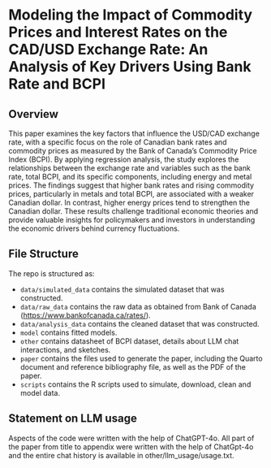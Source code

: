 # Modeling the Impact of Commodity Prices and Interest Rates on the CAD/USD Exchange Rate: An Analysis of Key Drivers Using Bank Rate and BCPI

## Overview

This paper examines the key factors that influence the USD/CAD exchange rate, with a specific focus on the role of Canadian bank rates and commodity prices as measured by the Bank of Canada’s Commodity Price Index (BCPI). By applying regression analysis, the study explores the relationships between the exchange rate and variables such as the bank rate, total BCPI, and its specific components, including energy and metal prices. The findings suggest that higher bank rates and rising commodity prices, particularly in metals and total BCPI, are associated with a weaker Canadian dollar. In contrast, higher energy prices tend to strengthen the Canadian dollar. These results challenge traditional economic theories and provide valuable insights for policymakers and investors in understanding the economic drivers behind currency fluctuations.

## File Structure

The repo is structured as:

-   `data/simulated_data` contains the simulated dataset that was constructed.
-   `data/raw_data` contains the raw data as obtained from Bank of Canada (https://www.bankofcanada.ca/rates/).
-   `data/analysis_data` contains the cleaned dataset that was constructed.
-   `model` contains fitted models. 
-   `other` contains datasheet of BCPI dataset, details about LLM chat interactions, and sketches.
-   `paper` contains the files used to generate the paper, including the Quarto document and reference bibliography file, as well as the PDF of the paper. 
-   `scripts` contains the R scripts used to simulate, download, clean and model data.


## Statement on LLM usage

Aspects of the code were written with the help of ChatGPT-4o. All part of the paper from title to appendix were written with the help of ChatGpt-4o and the entire chat history is available in other/llm_usage/usage.txt.
